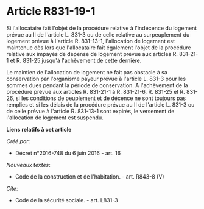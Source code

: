 # Article R831-19-1

Si l'allocataire fait l'objet de la procédure relative à l'indécence du logement prévue au II de l'article L. 831-3 ou de
celle relative au surpeuplement du logement prévue à l'article R. 831-13-1, l'allocation de logement est maintenue dès lors
que l'allocataire fait également l'objet de la procédure relative aux impayés de dépense de logement prévue aux articles R.
831-21-1 et R. 831-25 jusqu'à l'achèvement de cette dernière. 

Le maintien de l'allocation de logement ne fait pas obstacle à sa conservation par l'organisme payeur prévue à l'article L.
831-3 pour les sommes dues pendant la période de conservation. A l'achèvement de la procédure prévue aux articles R. 831-21-1
à R. 831-21-6, R. 831-25 et R. 831-26, si les conditions de peuplement et de décence ne sont toujours pas remplies et si les
délais de la procédure prévue au II de l'article L. 831-3 ou de celle prévue à l'article R. 831-13-1 sont expirés, le
versement de l'allocation de logement est suspendu.

**Liens relatifs à cet article**

_Créé par_:

  - Décret n°2016-748 du 6 juin 2016 - art. 16

_Nouveaux textes_:

  - Code de la construction et de l'habitation. - art. R843-8 (V)

_Cite_:

  - Code de la sécurité sociale. - art. L831-3
